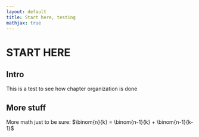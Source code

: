 ```yaml
---
layout: default
title: Start here, testing
mathjax: true 
---
```


START HERE
===

## Intro

This is a test to see how chapter organization is done 

## More stuff 

More math just to be sure: $\binom{n}{k} = \binom{n-1}{k} + \binom{n-1}{k-1}$